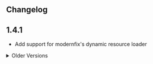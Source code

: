## Changelog

## 1.4.1
- Add support for modernfix's dynamic resource loader 

<details>
<summary>Older Versions</summary>

## 1.4.0
- Add support for modded armour trim materials by dynamically generating a group_permutations atlas source

## 1.3.2
- Correct more armor trim texture names

## 1.3.1
- Add support for more armor trims
- Add support for alex's caves polarity trim
- 
## 1.3.0
- Fix trim textures missing on built-in materials when paired with AllTheTrims
- Improve compatibility with other mods
- Add auto-publishing

</details>